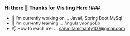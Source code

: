 ### Hi there 👋 Thanks for Visiting Here !###  
* 🔭 I’m currently working on ... Java8, Spring Boot,MySql  
* 🌱 I’m currently learning ... Angular,mongoDb  
* 📫 How to reach me: ... saismitamohanty100@gmail.com
